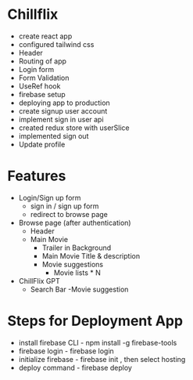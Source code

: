# Chillflix
  - create react app
  - configured tailwind css
  - Header
  - Routing of app
  - Login form
  - Form Validation
  - UseRef hook
  - firebase setup
  - deploying app to production
  - create signup user account
  - implement sign in  user api
  - created redux store with userSlice
  - implemented sign out
  - Update profile

# Features
 - Login/Sign up form
   - sign in / sign up form
   - redirect to browse page
 - Browse page (after authentication)
   - Header  
   - Main Movie
     - Trailer in Background
     - Main Movie Title & description
     - Movie suggestions
       - Movie lists * N
 - ChillFlix GPT
   - Search Bar
   -Movie suggestion

# Steps for Deployment App
  - install firebase CLI - npm install -g firebase-tools
  - firebase login - firebase login
  - initialize firebase - firebase init , then select hosting
  - deploy command - firebase deploy   
